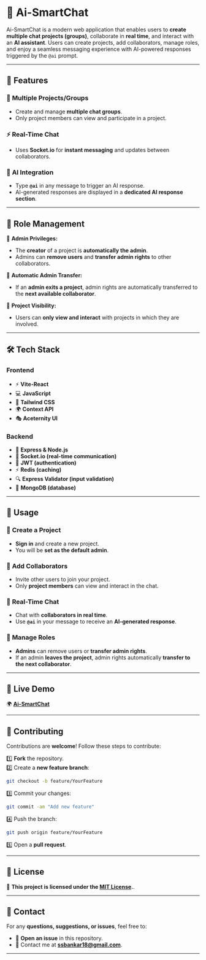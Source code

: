 # 🚀 **Ai-SmartChat**  

Ai-SmartChat is a modern web application that enables users to **create multiple chat projects (groups)**, collaborate in **real time**, and interact with an **AI assistant**. Users can create projects, add collaborators, manage roles, and enjoy a seamless messaging experience with AI-powered responses triggered by the `@ai` prompt.  

---

## 🌟 **Features**  

### 🔹 **Multiple Projects/Groups**  
- Create and manage **multiple chat groups**.  
- Only project members can view and participate in a project.  

### ⚡ **Real-Time Chat**  
- Uses **Socket.io** for **instant messaging** and updates between collaborators.  

### 🤖 **AI Integration**  
- Type **`@ai`** in any message to trigger an AI response.  
- AI-generated responses are displayed in a **dedicated AI response section**.  

---

## 🔐 **Role Management**  

💪 **Admin Privileges:**  
- The **creator** of a project is **automatically the admin**.  
- Admins can **remove users** and **transfer admin rights** to other collaborators.  

🔄 **Automatic Admin Transfer:**  
- If an **admin exits a project**, admin rights are automatically transferred to the **next available collaborator**.  

👥 **Project Visibility:**  
- Users can **only view and interact** with projects in which they are involved.  

---

## 🛠 **Tech Stack**  

### **Frontend**  
- ⚡ **Vite-React**  
- 💻 **JavaScript**  
- 🎨 **Tailwind CSS**  
- 🌍 **Context API**  
- 🎭 **Aceternity UI**  

### **Backend**  
- 🏢 **Express & Node.js**  
- 🔄 **Socket.io (real-time communication)**  
- 🔑 **JWT (authentication)**  
- ⚡ **Redis (caching)**  
- 🔍 **Express Validator (input validation)**  
- 📂 **MongoDB (database)**  

---

## 📌 **Usage**  

### 🔹 **Create a Project**  
- **Sign in** and create a new project.  
- You will be **set as the default admin**.  

### 🔹 **Add Collaborators**  
- Invite other users to join your project.  
- Only **project members** can view and interact in the chat.  

### 🔹 **Real-Time Chat**  
- Chat with **collaborators in real time**.  
- Use **`@ai`** in your message to receive an **AI-generated response**.  

### 🔹 **Manage Roles**  
- **Admins** can remove users or **transfer admin rights**.  
- If an admin **leaves the project**, admin rights automatically **transfer to the next collaborator**.  

---

## 🔗 **Live Demo**  
🌍 **[Ai-SmartChat](https://ai-smart-chat-frontend.vercel.app/)**  

---

## 🎯 **Contributing**  

Contributions are **welcome**! Follow these steps to contribute:  

1️⃣ **Fork** the repository.  
2️⃣ Create a **new feature branch**:  
   ```sh
   git checkout -b feature/YourFeature
   ```  
3️⃣ Commit your changes:  
   ```sh
   git commit -am "Add new feature"
   ```  
4️⃣ Push the branch:  
   ```sh
   git push origin feature/YourFeature
   ```  
5️⃣ Open a **pull request**.  

---

## 📝 **License**  

🚨 **This project is licensed under the [MIT License](https://github.com/Sahil1849/aiSmartChat-frontend/blob/main/LICENSE).**.  

---

## 📩 **Contact**  

For any **questions, suggestions, or issues**, feel free to:  
- 📝 **Open an issue** in this repository.  
- 📧 Contact me at **ssbankar18@gmail.com**.  

---
